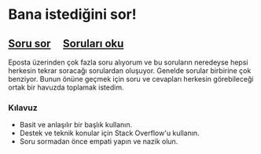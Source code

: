 # Bana istediğini sor!

## [Soru sor](../../issues/new) &nbsp;&nbsp;&nbsp; [Soruları oku](../../issues?utf8=%E2%9C%93&q=is%3Aissue%20is%3Aclosed%20sort%3Aupdated-desc%20-label%3Ahidden)

Eposta üzerinden çok fazla soru alıyorum ve bu soruların neredeyse hepsi herkesin tekrar soracağı sorulardan oluşuyor. Genelde sorular birbirine çok benziyor. Bunun önüne geçmek için soru ve cevapları herkesin görebileceği ortak bir havuzda toplamak istedim.

### Kılavuz

- Basit ve anlaşılır bir başlık kullanın.
- Destek ve teknik konular için Stack Overflow'u kullanın.
- Soru sormadan önce empati yapın ve nazik olun.
